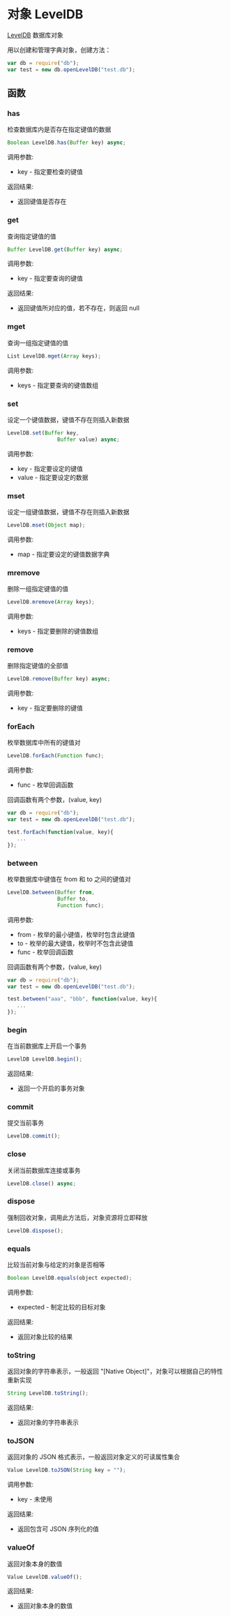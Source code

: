 # 对象 LevelDB
[LevelDB](/docs/manual/object/ifs/leveldb.md.html) 数据库对象

用以创建和管理字典对象，创建方法：
```JavaScript
var db = require("db");
var test = new db.openLevelDB("test.db");
```
## 函数
        
### has
检查数据库内是否存在指定键值的数据
```JavaScript
Boolean LevelDB.has(Buffer key) async;
```

调用参数:
* key - 指定要检查的键值

返回结果:
* 返回键值是否存在

### get
查询指定键值的值
```JavaScript
Buffer LevelDB.get(Buffer key) async;
```

调用参数:
* key - 指定要查询的键值

返回结果:
* 返回键值所对应的值，若不存在，则返回 null

### mget
查询一组指定键值的值
```JavaScript
List LevelDB.mget(Array keys);
```

调用参数:
* keys - 指定要查询的键值数组

### set
设定一个键值数据，键值不存在则插入新数据
```JavaScript
LevelDB.set(Buffer key,
                Buffer value) async;
```

调用参数:
* key - 指定要设定的键值
* value - 指定要设定的数据

### mset
设定一组键值数据，键值不存在则插入新数据
```JavaScript
LevelDB.mset(Object map);
```

调用参数:
* map - 指定要设定的键值数据字典

### mremove
删除一组指定键值的值
```JavaScript
LevelDB.mremove(Array keys);
```

调用参数:
* keys - 指定要删除的键值数组

### remove
删除指定键值的全部值
```JavaScript
LevelDB.remove(Buffer key) async;
```

调用参数:
* key - 指定要删除的键值

### forEach
枚举数据库中所有的键值对
```JavaScript
LevelDB.forEach(Function func);
```

调用参数:
* func - 枚举回调函数

回调函数有两个参数，(value, key)

```JavaScript
var db = require("db");
var test = new db.openLevelDB("test.db");

test.forEach(function(value, key){
   ...
});
```

### between
枚举数据库中键值在 from 和 to 之间的键值对
```JavaScript
LevelDB.between(Buffer from,
                Buffer to,
                Function func);
```

调用参数:
* from - 枚举的最小键值，枚举时包含此键值
* to - 枚举的最大键值，枚举时不包含此键值
* func - 枚举回调函数

回调函数有两个参数，(value, key)

```JavaScript
var db = require("db");
var test = new db.openLevelDB("test.db");

test.between("aaa", "bbb", function(value, key){
   ...
});
```

### begin
在当前数据库上开启一个事务
```JavaScript
LevelDB LevelDB.begin();
```

返回结果:
* 返回一个开启的事务对象

### commit
提交当前事务
```JavaScript
LevelDB.commit();
```

### close
关闭当前数据库连接或事务
```JavaScript
LevelDB.close() async;
```

### dispose
强制回收对象，调用此方法后，对象资源将立即释放
```JavaScript
LevelDB.dispose();
```

### equals
比较当前对象与给定的对象是否相等
```JavaScript
Boolean LevelDB.equals(object expected);
```

调用参数:
* expected - 制定比较的目标对象

返回结果:
* 返回对象比较的结果

### toString
返回对象的字符串表示，一般返回 "[Native Object]"，对象可以根据自己的特性重新实现
```JavaScript
String LevelDB.toString();
```

返回结果:
* 返回对象的字符串表示

### toJSON
返回对象的 JSON 格式表示，一般返回对象定义的可读属性集合
```JavaScript
Value LevelDB.toJSON(String key = "");
```

调用参数:
* key - 未使用

返回结果:
* 返回包含可 JSON 序列化的值

### valueOf
返回对象本身的数值
```JavaScript
Value LevelDB.valueOf();
```

返回结果:
* 返回对象本身的数值

